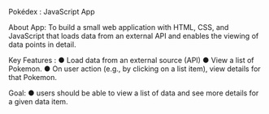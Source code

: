 Pokédex : JavaScript App

About App: To build a small web application with HTML, CSS, and JavaScript that loads
data from an external API and enables the viewing of data points in detail.

Key Features :
● Load data from an external source (API)
● View a list of Pokemon.
● On user action (e.g., by clicking on a list item), view details for that Pokemon.

Goal:
● users should be able to view a list of data and see more details for a given data item.


